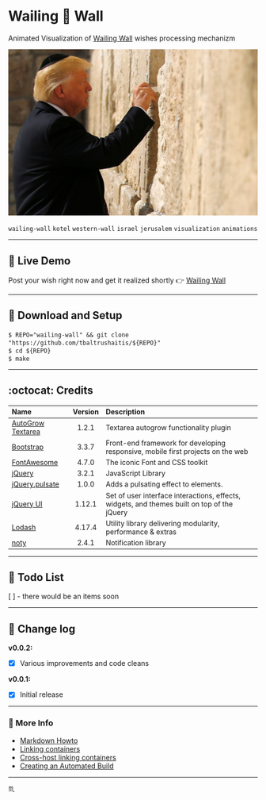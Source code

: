 # Wailing :pray: Wall #

Animated Visualization of [Wailing Wall](https://en.wikipedia.org/wiki/Western_Wall) wishes processing mechanizm

![Trump talk to wall](assets/img/trump-wall.jpg)

`wailing-wall` `kotel` `western-wall` `israel` `jerusalem` `visualization` `animations`

---

## :moyai: Live Demo ##
Post your wish right now and get it realized shortly :point_right: [Wailing Wall](http://bit.ly/wish-wall)

---

## :wrench: Download and Setup ##

```shell
$ REPO="wailing-wall" && git clone "https://github.com/tbaltrushaitis/${REPO}"
$ cd ${REPO}
$ make
```

---

## :octocat: Credits ##

| Name | Version | Description |
|:-----|:-------:|:------------|
[AutoGrow Textarea](http://bensampaio.github.io/jquery.autogrow) | 1.2.1 | Textarea autogrow functionality plugin
[Bootstrap](http://getbootstrap.com) | 3.3.7 | Front-end framework for developing responsive, mobile first projects on the web
[FontAwesome](http://fontawesome.io/) | 4.7.0 | The iconic Font and CSS toolkit
[jQuery](http://jquery.com/) | 3.2.1 | JavaScript Library
[jQuery.pulsate](https://github.com/Kilian/jQuery.pulsate) | 1.0.0 | Adds a pulsating effect to elements.
[jQuery UI](http://jqueryui.com/) | 1.12.1 |  Set of user interface interactions, effects, widgets, and themes built on top of the jQuery
[Lodash](https://lodash.com/) | 4.17.4 | Utility library delivering modularity, performance & extras
[noty](http://ned.im/noty) | 2.4.1 | Notification library

---

## :pushpin: Todo List ##

 [ ] - there would be an items soon

---

## :memo: Change log ##

**v0.0.2:**
- [x] Various improvements and code cleans

**v0.0.1:**
- [x] Initial release

---

### :link: More Info ###

 - [Markdown Howto](https://bitbucket.org/tutorials/markdowndemo)
 - [Linking containers](https://docs.docker.com/engine/userguide/networking/default_network/dockerlinks.md)
 - [Cross-host linking containers](https://docs.docker.com/engine/admin/ambassador_pattern_linking.md)
 - [Creating an Automated Build](https://docs.docker.com/docker-hub/builds/)

---

:scorpius:

